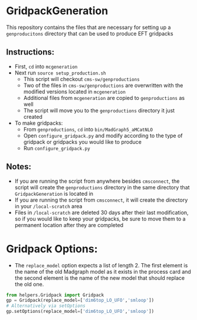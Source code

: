# GridpackGeneration

This repository contains the files that are necessary for setting up a `genproducitons` directory that can be used to produce EFT gridpacks

## Instructions: 
- First, `cd` into `mcgeneration`
- Next run `source setup_production.sh`
   - This script will checkout `cms-sw/genproductions`  
   - Two of the files in `cms-sw/genproductions` are overwritten with the modified versions located in `mcgeneration`  
   - Additional files from `mcgeneration` are copied to `genproductions` as well  
   - The script will move you to the `genproductions` directory it just created  
- To make gridpacks:
   - From `genproductions`, `cd` into `bin/MadGraph5_aMCatNLO`  
   - Open `configure_gridpack.py` and modify according to the type of gridpack or gridpacks you would like to produce  
   - Run `configure_gridpack.py`  

## Notes:
- If you are running the script from anywhere besides `cmsconnect`, the script will create the `genproductions` directory in the same directory that `GridpackGeneration` is located in
- If you are running the script from `cmsconnect`, it will create the directory in your `/local-scratch` area
- Files in `/local-scratch` are deleted 30 days after their last modification, so if you would like to keep your gridpacks, be sure to move them to a permanent location after they are completed

# Gridpack Options:
- The `replace_model` option expects a list of length 2. The first element is the name of the old Madgraph model as it exists in the process card and the second element is the name of the new model that should replace the old one.
```python
from helpers.Gridpack import Gridpack
gp = Gridpack(replace_model=['dim6top_LO_UFO','smloop'])
# Alternatively via setOptions
gp.setOptions(replace_model=['dim6top_LO_UFO','smloop'])
```

